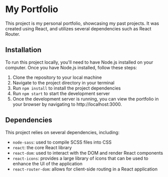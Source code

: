 # My Portfolio

This project is my personal portfolio, showcasing my past projects. It was created using React, and utilizes several dependencies such as React Router.

## Installation

To run this project locally, you'll need to have Node.js installed on your computer. Once you have Node.js installed, follow these steps:

1. Clone the repository to your local machine
2. Navigate to the project directory in your terminal
3. Run `npm install` to install the project dependencies
4. Run `npm start` to start the development server
5. Once the development server is running, you can view the portfolio in your browser by navigating to http://localhost:3000.

## Dependencies

This project relies on several dependencies, including:

- `node-sass`: used to compile SCSS files into CSS
- `react`: the core React library
- `react-dom`: used to interact with the DOM and render React components
- `react-icons`: provides a large library of icons that can be used to enhance the UI of the application
- `react-router-dom`: allows for client-side routing in a React application
